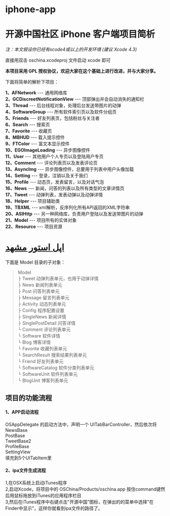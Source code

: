 iphone-app
==========

# **开源中国社区 iPhone 客户端项目简析** #

*注：本文假设你已经有xcode4或以上的开发环境 (建议 Xcode 4.3)*

直接用双击 oschina.xcodeproj 文件启动 xcode 即可

**本项目采用 GPL 授权协议，欢迎大家在这个基础上进行改进，并与大家分享。**

下面将简单的解析下项目：

**1、AFNetwork** --- 通用网络库<br/>
**2、GCDiscreetNotificationView** --- 顶部弹出并会自动消失的通知栏<br/>
**3、Thread** --- 后台线程对象，处理后台发送带图片的动弹<br/>
**4、SoftwareGroup** --- 所有软件索引页以及软件分组页<br/>
**5、Friends** --- 好友列表页，包括粉丝与关注者<br/>
**6、Search** --- 搜索页<br/>
**7、Favorite** --- 收藏页<br/>
**8、MBHUD** --- 载入提示控件<br/>
**9、FTColor** --- 富文本显示控件<br/>
**10、EGOImageLoading** --- 异步图像控件<br/>
**11、User** --- 其他用户个人专页以及登陆用户专页<br/>
**12、Comment** --- 评论列表页以及发表评论页<br/>
**13、AsyncImg** --- 异步图像控件，总要用于列表中用户头像加载<br/>
**14、Setting** --- 登录，注销以及关于我们<br/>
**15、Profile** --- 动态页，发表留言，以及对话气泡<br/>
**16、News** --- 新闻，问答的列表以及所有类型的文章详情页<br/>
**17、Tweet** --- 动弹列表，发表动弹以及动弹详情<br/>
**18、Helper** --- 项目辅助类<br/>
**19、TBXML** --- xml解析，反序列化所有API返回的XML字符串<br/>
**20、ASIHttp** --- 另一种网络库，负责用户登陆以及发送带图片的动弹<br/>
**21、Model** --- 项目所有的实体对象<br/>
**22、Resource** --- 项目资源<br/>

# [اپل استور مشهد](https://i-store.org/ )
下面是 Model 目录的子对象：
> Model<br>
> ├ Tweet 动弹列表单元，也用于动弹详情<br>
> ├ News 新闻列表单元<br>
> ├ Post 问答列表单元<br>
> ├ Message 留言列表单元<br>
> ├ Activity 动态列表单元<br>
> ├ Config 程序配置设置<br>
> ├ SingleNews 新闻详情<br>
> ├ SinglePostDetail 问答详情<br>
> └ Comment 评论列表单元<br>
> └ Software 软件详情<br>
> └ Blog 博客详情<br>
> └ Favorite 收藏列表单元<br>
> └ SearchResult 搜索结果列表单元<br>
> └ Friend 好友列表单元<br>
> └ SoftwareCatalog 软件分类列表单元<br>
> └ SoftwareUnit 软件列表单元<br>
> └ BlogUnit 博客列表单元<br>


## **项目的功能流程** ##

#### 1、APP启动流程 ####

OSAppDelegate 的启动方法中，声明一个 UITabBarController，然后依次将<br/>
NewsBase<br/>
PostBase<br/>
TweetBase2<br/>
ProfileBase<br/>
SettingView<br/>
填充到5个UITabItem里


#### 2、ipa文件生成流程 ####

1,在OSX系统上启动iTunes程序<br/>
2,启动Xcode，将项目中的 OSChina/Products/oschina.app 按住command键然后用鼠标拖放到iTunes的应用程序栏目<br/>
3,然后在iTunes程序中右键点击"开源中国"图标，在弹出的的菜单中选择"在Finder中显示"，这样你就看到ipa文件的路径了。

